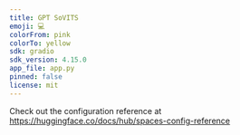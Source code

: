 ```yaml
---
title: GPT SoVITS
emoji: 💻
colorFrom: pink
colorTo: yellow
sdk: gradio
sdk_version: 4.15.0
app_file: app.py
pinned: false
license: mit
---
```


Check out the configuration reference at https://huggingface.co/docs/hub/spaces-config-reference
